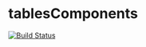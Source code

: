 # tablesComponents

[![Build Status](https://api.travis-ci.com/sebas095/tablesComponents.svg?token=ABi482Msf8Szczq8DfNV&branch=master)](https://travis-ci.com/sebas095/tablesComponents)
